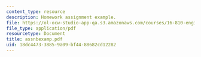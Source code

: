 ```yaml
---
content_type: resource
description: Homework assignment example.
file: https://ol-ocw-studio-app-qa.s3.amazonaws.com/courses/16-810-engineering-design-and-rapid-prototyping-january-iap-2007/18dc447338859a09bf4488682cd12282_assnbexamp.pdf
file_type: application/pdf
resourcetype: Document
title: assnbexamp.pdf
uid: 18dc4473-3885-9a09-bf44-88682cd12282
---
```

